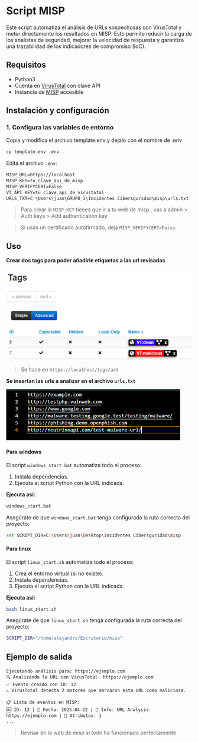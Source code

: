 # Script MISP

Este script automatiza el análisis de URLs sospechosas con VirusTotal y meter directamente los resultados en MISP. Esto permite reducir la carga de los analistas de seguridad, mejorar la velocidad de respuesta y garantiza una trazabilidad de los indicadores de compromiso (IoC).

## Requisitos

- Python3
- Cuenta en [VirusTotal](https://www.virustotal.com/) con clave API
- Instancia de [MISP](https://www.misp-project.org/) accesible

## Instalación y configuración

### 1. Configura las variables de entorno

Copia y modifica el archivo template.env y dejalo con el nombre de .env

```bash
cp template.env .env
```

Edita el archivo `.env`:

```env
MISP_URL=https://localhost
MISP_KEY=tu_clave_api_de_misp
MISP_VERIFYCERT=False
VT_API_KEY=tu_clave_api_de_virustotal
URLS_TXT=C:\Users\juan\GRUPO_3\Incidentes Cibersguridad\misp\urls.txt
```

> Para crear la `MISP_KEY` tienes que ir a tu web de misp , vas a admin > Auth keys > Add authentication key

> Si usas un certificado autofirmado, deja `MISP_VERIFYCERT=False`.

## Uso

**Crear dos tags para poder añadirle etiquetas a las url revisadas**

![alt text](img/image.png)

> Se hace en `https://localhost/tags/add`

**Se insertan las urls a analizar en el archivo `urls.txt`**

![alt text](img/image1.png)

#### Para windows

El script `windows_start.bat` automatiza todo el proceso:

1. Instala dependencias.
2. Ejecuta el script Python con la URL indicada.

**Ejecuta así:**

```bash
windows_start.bat
```

Asegúrate de que `windows_start.bat` tenga configurada la ruta correcta del proyecto:

```bash
set SCRIPT_DIR=C:\Users\juan\Desktop\Incidentes Cibersguridad\misp
```

#### Para linux

El script `linux_start.sh` automatiza todo el proceso:

1. Crea el entorno virtual (si no existe).
2. Instala dependencias.
3. Ejecuta el script Python con la URL indicada.

**Ejecuta así:**

```bash
bash linux_start.sh
```

Asegúrate de que `linux_start.sh` tenga configurada la ruta correcta del proyecto:

```bash
SCRIPT_DIR="/home/alejandro/Escritorio/misp"
```

## Ejemplo de salida

```
Ejecutando análisis para: https://ejemplo.com
🔍 Analizando la URL con VirusTotal: https://ejemplo.com
✅ Evento creado con ID: 12
⚠️ VirusTotal detecta 2 motores que marcaron esta URL como maliciosa.

📋 Lista de eventos en MISP:
🆔 ID: 12 | 📅 Fecha: 2025-04-22 | 📝 Info: URL Analysis: https://ejemplo.com | 🔢 Atributos: 1
...
```

> Revisar en la web de misp si todo ha funcionado perfectamente
